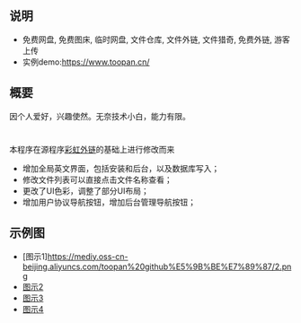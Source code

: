  ## 说明

 * 免费网盘, 免费图床, 临时网盘, 文件仓库, 文件外链, 文件猎奇, 免费外链, 游客上传
 * 实例demo:https://www.toopan.cn/
 
## 概要

因个人爱好，兴趣使然。无奈技术小白，能力有限。
#
本程序在源程序[彩虹外链](http://blog.cccyun.cn/post-406.html)的基础上进行修改而来
 * 增加全局英文界面，包括安装和后台，以及数据库写入；
 * 修改文件列表可以直接点击文件名称查看；
 * 更改了UI色彩，调整了部分UI布局；
 * 增加用户协议导航按钮，增加后台管理导航按钮；
 ## 示例图
* [图示1]https://mediy.oss-cn-beijing.aliyuncs.com/toopan%20github%E5%9B%BE%E7%89%87/2.png
* [图示2](https://mediy.oss-cn-beijing.aliyuncs.com/toopan%20github%E5%9B%BE%E7%89%87/3.png)
* [图示3](https://mediy.oss-cn-beijing.aliyuncs.com/toopan%20github%E5%9B%BE%E7%89%87/4.png)
* [图示4](https://mediy.oss-cn-beijing.aliyuncs.com/toopan%20github%E5%9B%BE%E7%89%87/5.png)
